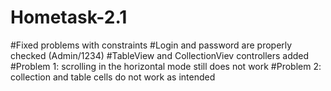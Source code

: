 # Hometask-2.1
#Fixed problems with constraints
#Login and password are properly checked (Admin/1234)
#TableView and CollectionViev controllers added
#Problem 1: scrolling in the horizontal mode still does not work
#Problem 2: collection and table cells do not work as intended
